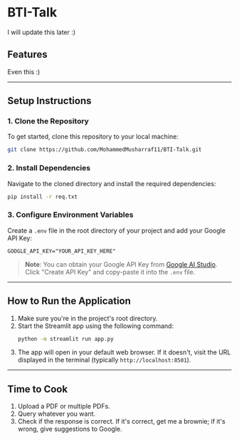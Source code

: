 # BTI-Talk

I will update this later :)

## Features

   Even this :)

---

## Setup Instructions

### 1. Clone the Repository
To get started, clone this repository to your local machine:
```bash
git clone https://github.com/MohammedMusharraf11/BTI-Talk.git
```

### 2. Install Dependencies
Navigate to the cloned directory and install the required dependencies:
```bash
pip install -r req.txt
```

### 3. Configure Environment Variables
Create a `.env` file in the root directory of your project and add your Google API Key:
```env
GOOGLE_API_KEY="YOUR_API_KEY_HERE"
```

> **Note**: You can obtain your Google API Key from [Google AI Studio](https://aistudio.google.com/apikey). Click "Create API Key" and copy-paste it into the `.env` file.

---

## How to Run the Application

1. Make sure you're in the project's root directory.
2. Start the Streamlit app using the following command:
   ```bash
   python -m streamlit run app.py
   ```
3. The app will open in your default web browser. If it doesn't, visit the URL displayed in the terminal (typically `http://localhost:8501`).

---

## Time to Cook 

   1. Upload a PDF or multiple PDFs.
   2. Query whatever you want.
   3. Check if the response is correct. If it's correct, get me a brownie; if it's wrong, give suggestions to Google.
